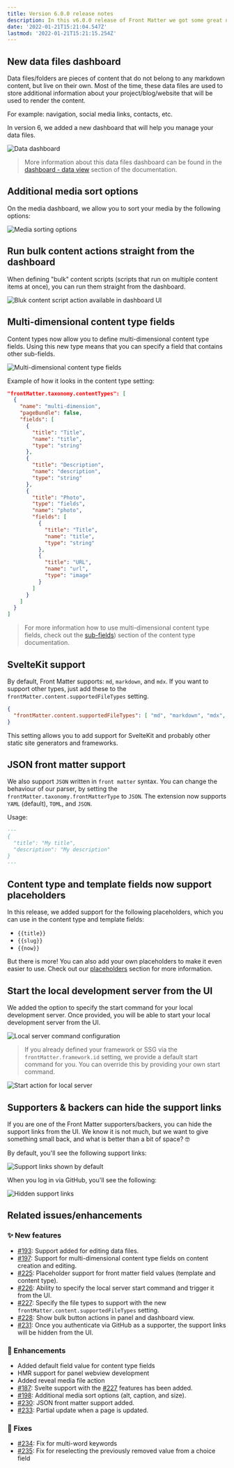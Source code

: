 ```yaml
---
title: Version 6.0.0 release notes
description: In this v6.0.0 release of Front Matter we got some great new features to announce to you.
date: '2022-01-21T15:21:04.547Z'
lastmod: '2022-01-21T15:21:15.254Z'
---
```


## New data files dashboard

Data files/folders are pieces of content that do not belong to any markdown content, but live on their own. Most of the time, these data files are used to store additional information about your project/blog/website that will be used to render the content.

For example: navigation, social media links, contacts, etc.

In version 6, we added a new dashboard that will help you manage your data files.

![Data dashboard](/releases/v6.0.0/data-dashboard.png)

> More information about this data files dashboard can be found in the [dashboard - data view](/docs/dashboard#data-view) section of the documentation.

## Additional media sort options

On the media dashboard, we allow you to sort your media by the following options:

![Media sorting options](/releases/v6.0.0/media-sorting.png)

## Run bulk content actions straight from the dashboard

When defining "bulk" content scripts (scripts that run on multiple content items at once), you can run them straight from the dashboard.

![Bluk content script action available in dashboard UI](/releases/v6.0.0/bulk-script-action.png)

## Multi-dimensional content type fields

Content types now allow you to define multi-dimensional content type fields. Using this new type means that you can specify a field that contains other sub-fields.

![Multi-dimensional content type fields](/releases/v6.0.0/multi-dimensional-content-type-fields.png)

Example of how it looks in the content type setting:

```json
"frontMatter.taxonomy.contentTypes": [
  {
    "name": "multi-dimension",
    "pageBundle": false,
    "fields": [
      {
        "title": "Title",
        "name": "title",
        "type": "string"
      },
      {
        "title": "Description",
        "name": "description",
        "type": "string"
      },
      {
        "title": "Photo",
        "type": "fields",
        "name": "photo",
        "fields": [
          {
            "title": "Title",
            "name": "title",
            "type": "string"
          },
          {
            "title": "URL",
            "name": "url",
            "type": "image"
          }
        ]
      }
    ]
  }
]
```

> For more information how to use multi-dimensional content type fields, check out the [sub-fields](/docs/content-types#sub-fields-/-objects)) section of the content type documentation.

## SvelteKit support

By default, Front Matter supports: `md`, `markdown`, and `mdx`. If you want to support other types, just add these to the `frontMatter.content.supportedFileTypes` setting.

```json
{
  "frontMatter.content.supportedFileTypes": [ "md", "markdown", "mdx", "svx" ]
}
```

This setting allows you to add support for SvelteKit and probably other static site generators and frameworks.

## JSON front matter support

We also support `JSON` written in `front matter` syntax. You can change the behaviour of our parser, by setting the `frontMatter.taxonomy.frontMatterType` to `JSON`. The extension now supports `YAML` (default), `TOML`, and `JSON`.

Usage:

```markdown
---
{
  "title": "My title",
  "description": "My description"
}
---
```

## Content type and template fields now support placeholders

In this release, we added support for the following placeholders, which you can use in the content type and template fields:

- `{{title}}`
- `{{slug}}`
- `{{now}}`

But there is more! You can also add your own placeholders to make it even easier to use. Check out our [placeholders](/docs/content-types#placeholders) section for more information.

## Start the local development server from the UI

We added the option to specify the start command for your local development server. Once provided, you will be able to start your local development server from the UI.

![Local server command configuration](/releases/v6.0.0/local-server.png)

> If you already defined your framework or SSG via the `frontMatter.framework.id` setting, we provide a default start command for you. You can override this by providing your own start command.

![Start action for local server](/releases/v6.0.0/local-server-start.png)

## Supporters & backers can hide the support links

If you are one of the Front Matter supporters/backers, you can hide the support links from the UI. We know it is not much, but we want to give something small back, and what is better than a bit of space? 🤓

By default, you'll see the following support links:

![Support links shown by default](/releases/v6.0.0/support-links.png)

When you log in via GitHub, you'll see the following:

![Hidden support links](/releases/v6.0.0/support-links-hidden.png)

## Related issues/enhancements

### ✨ New features

- [#193](https://github.com/estruyf/vscode-front-matter/issues/193): Support added for editing data files.
- [#197](https://github.com/estruyf/vscode-front-matter/issues/197): Support for multi-dimensional content type fields on content creation and editing.
- [#225](https://github.com/estruyf/vscode-front-matter/issues/225): Placeholder support for front matter field values (template and content type).
- [#226](https://github.com/estruyf/vscode-front-matter/issues/226): Ability to specify the local server start command and trigger it from the UI.
- [#227](https://github.com/estruyf/vscode-front-matter/issues/227): Specify the file types to support with the new `frontMatter.content.supportedFileTypes` setting.
- [#228](https://github.com/estruyf/vscode-front-matter/issues/228): Show bulk button actions in panel and dashboard view.
- [#231](https://github.com/estruyf/vscode-front-matter/issues/231): Once you authenticate via GitHub as a supporter, the support links will be hidden from the UI.

### 🎨 Enhancements

- Added default field value for content type fields
- HMR support for panel webview development
- Added reveal media file action
- [#187](https://github.com/estruyf/vscode-front-matter/issues/187): Svelte support with the [#227](https://github.com/estruyf/vscode-front-matter/issues/227) features has been added.
- [#198](https://github.com/estruyf/vscode-front-matter/issues/198): Additional media sort options (alt, caption, and size).
- [#230](https://github.com/estruyf/vscode-front-matter/issues/230): JSON front matter support added.
- [#233](https://github.com/estruyf/vscode-front-matter/issues/233): Partial update when a page is updated.

### 🐞 Fixes

- [#234](https://github.com/estruyf/vscode-front-matter/issues/234): Fix for multi-word keywords
- [#235](https://github.com/estruyf/vscode-front-matter/issues/235): Fix for reselecting the previously removed value from a choice field